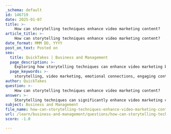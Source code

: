 ```yaml
---
_schema: default
id: 146719
date: 2025-01-07
title: >-
    How can storytelling techniques enhance video marketing content?
article_title: >-
    How can storytelling techniques enhance video marketing content?
date_format: MMM DD, YYYY
post_on_text: Posted on
seo:
  title: QuickTakes | Business and Management
  page_description: >-
    Exploring how storytelling techniques can enhance video marketing by fostering emotional engagement, creating memorable narratives, and achieving marketing objectives.
  page_keywords: >-
    storytelling, video marketing, emotional connections, engaging content, memorable narratives, brand differentiation, shareability, product demonstration, customer connections, marketing objectives, visual storytelling, audio storytelling
author: QuickTakes
question: >-
    How can storytelling techniques enhance video marketing content?
answer: >-
    Storytelling techniques can significantly enhance video marketing content by creating emotional connections, engaging viewers, and delivering messages in a memorable way. Here are several ways storytelling can elevate video marketing:\n\n1. **Emotional Engagement**: At its core, storytelling is about connecting with people on an emotional level. By crafting narratives that resonate with the audience's feelings, brands can foster empathy and create a sense of shared experience. This emotional engagement is crucial for capturing attention and making the content more relatable.\n\n2. **Memorable Narratives**: A well-structured story with a clear beginning, middle, and end can make video content more memorable. This structure helps viewers follow the narrative easily and retain the information presented. For instance, even short-form content like TikToks or YouTube Shorts can benefit from strong storytelling elements, ensuring that the message sticks with the audience.\n\n3. **Brand Differentiation**: In a crowded marketplace, storytelling allows brands to differentiate themselves. By sharing unique stories about their origins, values, or customer experiences, companies can stand out and create a distinct brand identity that resonates with their target audience.\n\n4. **Increased Shareability**: Videos that tell compelling stories are more likely to be shared across social media platforms. When viewers connect emotionally with a story, they are more inclined to share it with their networks, thereby increasing brand awareness and reach.\n\n5. **Enhanced Product Demonstration**: Storytelling can transform traditional product demonstrations into engaging narratives. By placing products within a relatable context, brands can highlight features and benefits in a way that feels more authentic and engaging than a straightforward presentation.\n\n6. **Building Customer Connections**: Video storytelling can help build deeper connections with customers by showcasing real-life experiences and testimonials. This approach not only humanizes the brand but also builds trust and credibility among potential customers.\n\n7. **Achieving Marketing Objectives**: Effective storytelling in video content can drive specific marketing objectives, such as improving conversion rates or increasing customer engagement. By aligning the narrative with the desired outcome, brands can create targeted content that resonates with their audience and encourages action.\n\n8. **Utilizing Visual and Audio Techniques**: Mastering visual and audio storytelling techniques can enhance the overall impact of video content. The combination of compelling visuals, sound effects, and music can amplify the emotional tone of the story, making it more engaging and immersive.\n\nIn conclusion, storytelling is a powerful tool in video marketing that can enhance viewer engagement, create lasting impressions, and achieve business objectives. By leveraging the art of storytelling, brands can connect with their audiences on a deeper level, making their video content not only informative but also inspiring and memorable.
subject: Business and Management
file_name: how-can-storytelling-techniques-enhance-video-marketing-content.md
url: /learn/business-and-management/questions/how-can-storytelling-techniques-enhance-video-marketing-content
score: -1.0

---
```


&nbsp;